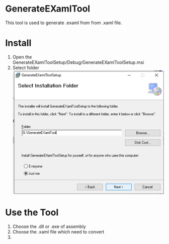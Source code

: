 # GenerateEXamlTool
This tool is used to generate .examl from from .xaml file.

# Install
1. Open the GenerateEXamlToolSetup/Debug/GenerateEXamlToolSetup.msi
2. Select folder
![ButtonProperty](Guide/Image/Install.bmp)

# Use the Tool
1. Choose the .dll or .exe of assembly
2. Choose the .xaml file which need to convert
3. 
